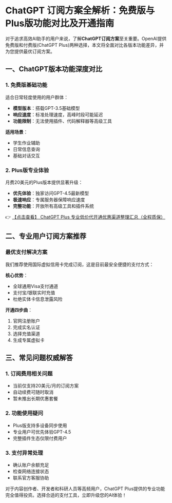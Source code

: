 # ChatGPT 订阅方案全解析：免费版与Plus版功能对比及开通指南

对于追求高效AI助手的用户来说，了解**ChatGPT订阅方案**至关重要。OpenAI提供免费版和付费版(ChatGPT Plus)两种选择，本文将全面对比各版本功能差异，并为您提供最优订阅方案。

## 一、ChatGPT版本功能深度对比

### 1. 免费版基础功能
适合日常轻度使用的用户群体：
- **模型版本**：搭载GPT-3.5基础模型
- **响应速度**：标准处理速度，高峰时段可能延迟
- **功能限制**：无法使用插件、代码解释器等高级工具

**适用场景**：
- 学生作业辅助
- 日常信息查询
- 基础对话交互

### 2. Plus版专业体验
月费20美元的Plus版本提供显著升级：
- **优先体验**：独家访问GPT-4.5最新模型
- **极速响应**：专属服务器保障响应速度
- **完整功能**：开放所有高级工具和插件系统

👉 [【点击查看】 ChatGPT Plus 专业低价代开通优惠渠道整理汇总（全程质保）](https://bit.ly/DaiKai)

## 二、专业用户订阅方案推荐

### 最优支付解决方案
我们推荐使用国际虚拟信用卡完成订阅，这是目前最安全便捷的支付方式：

**核心优势**：
- 全球通用Visa支付通道
- 支付宝/银联实时充值
- 杜绝实体卡信息泄露风险

**开通四步曲**：
1. 官网注册账户
2. 完成实名认证
3. 选择充值渠道
4. 生成专属虚拟卡

## 三、常见问题权威解答

### 1. 订阅费用相关问题
- 当前仅支持20美元/月的订阅方案
- 自动续费可随时取消
- 暂未推出长期优惠套餐

### 2. 功能使用疑问
- Plus版支持多设备同步使用
- 专业用户可优先体验GPT-4.5
- 完整插件生态仅限付费用户

### 3. 支付异常处理
- 确认账户余额充足
- 检查网络连接状态
- 联系官方客服协助

对于内容创作者、开发者和科研人员等高频用户，ChatGPT Plus提供的专业功能完全值得投资。选择合适的支付工具，立即升级您的AI体验！
